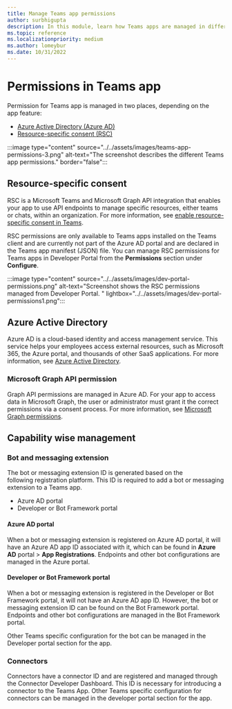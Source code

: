 ```yaml
---
title: Manage Teams app permissions
author: surbhigupta
description: In this module, learn how Teams apps are managed in different places based on the feature.
ms.topic: reference
ms.localizationpriority: medium
ms.author: lomeybur
ms.date: 10/31/2022
---
```


# Permissions in Teams app

Permission for Teams app is managed in two places, depending on the app feature:

* [Azure Active Directory (Azure AD)](#azure-active-directory)
* [Resource-specific consent (RSC)](#resource-specific-consent)

:::image type="content" source="../../assets/images/teams-app-permissions-3.png" alt-text="The screenshot describes the different Teams app permissions." border="false":::

## Resource-specific consent

RSC is a Microsoft Teams and Microsoft Graph API integration that enables your app to use API endpoints to manage specific resources, either teams or chats, within an organization. For more information, see [enable resource-specific consent in Teams](../rsc/resource-specific-consent.md).

RSC permissions are only available to Teams apps installed on the Teams client and are currently not part of the Azure AD portal and are declared in the Teams app manifest (JSON) file. You can manage RSC permissions for Teams apps in Developer Portal from the **Permissions** section under **Configure**.

:::image type="content" source="../../assets/images/dev-portal-permissions.png" alt-text="Screenshot shows the RSC permissions managed from Developer Portal. " lightbox="../../assets/images/dev-portal-permissions1.png":::

## Azure Active Directory

Azure AD is a cloud-based identity and access management service. This service helps your employees access external resources, such as Microsoft 365, the Azure portal, and thousands of other SaaS applications. For more information, see [Azure Active Directory](/azure/active-directory/fundamentals/active-directory-whatis).

### Microsoft Graph API permission

Graph API permissions are managed in Azure AD. For your app to access data in Microsoft Graph, the user or administrator must grant it the correct permissions via a consent process. For more information, see [Microsoft Graph permissions](/graph/permissions-reference).

## Capability wise management

### Bot and messaging extension

The bot or messaging extension ID is generated based on the following registration platform. This ID is required to add a bot or messaging extension to a Teams app.

* Azure AD portal
* Developer or Bot Framework portal

#### Azure AD portal

When a bot or messaging extension is registered on Azure AD portal, it will have an Azure AD app ID associated with it, which can be found in **Azure AD** portal > **App Registrations**. Endpoints and other bot configurations are managed in the Azure portal.

#### Developer or Bot Framework portal

When a bot or messaging extension is registered in the Developer or Bot Framework portal, it will not have an Azure AD app ID. However, the bot or messaging extension ID can be found on the Bot Framework portal. Endpoints and other bot configurations are managed in the Bot Framework portal.

Other Teams specific configuration for the bot can be managed in the Developer portal section for the app.

### Connectors

Connectors have a connector ID and are registered and managed through the Connector Developer Dashboard. This ID is necessary for introducing a connector to the Teams App. Other Teams specific configuration for connectors can be managed in the developer portal section for the app.
